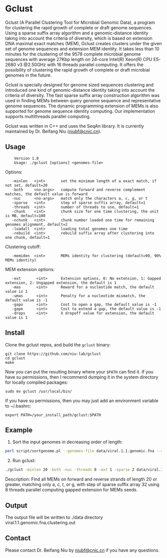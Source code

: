 Gclust
===========
Gclust (A Parallel Clustering Tool for Microbial Genomic Data), a program for clustering the rapid growth of complete or draft genome sequences. Using a sparse suffix array algorithm and a genomic-distance identity taking into account the criteria of diversity, which is based on extension DNA maximal exact matches (MEM), Gclust creates clusters under the given set of genome sequences and extension MEM identity. It takes less than 10 minutes for the clustering of the 9578 complete microbial genome sequences with average 27Kbp length on 24-core Intel(R) Xeon(R) CPU E5-2680 v3 @2.50GHz with 16 threads parallel computing. It offers the possibility of clustering the rapid growth of complete or draft microbial genomes in the future. 

Gclust is specially designed for genome sized sequences clustering and introduced one kind of genomic-distance identity taking into account the criteria of diversity. The fast sparse suffix array construction algorithm was used in finding MEMs between query genome sequence and representative genome sequences. The dynamic programming extension of MEMs is also supported for genome sequence identity computing. Our implementation supports multithreads parallel computing. 

Gclust was written in C++ and uses the SeqAn library. It is currently maintained by Dr. Beifang Niu (niubf@cnic.cn).

Usage
-----

        Version 1.0
        Usage: ./gclust [options] <genomes-file>

Options:

       -minlen   <int>       set the minimum length of a exact match, if not set, default=20
       -both     <no-args>   compute forward and reverse complement matches, the default value is forward
       -nuc      <no-args>   match only the characters a, c, g, or t
       -sparse   <int>       step of sparse suffix array, default=1
       -threads  <int>       number of threads to use, default=1
       -chunk    <int>       chunk size for one time clustering, the unit is MB, default=100
       -nchunk   <int>       chunk number loaded one time for remaining genomes alignment, default=2
       -loadall  <int>       loading total genomes one time
       -rebuild  <int>       rebuild suffix array after clustering into one chunk, default=1

Clustering cutoff:

       -memiden  <int>       MEMs identity for clustering (default=90, 90% MEMs identity)

MEM extension options:

       -ext       <int>      Extension options, 0: No extension, 1: Gapped extension, 2: Ungapped extension, the default is 1
       -mas       <int>      Reward for a nucleotide match, the default value is 1
       -umas      <int>      Penalty for a nucleotide mismatch, the default value is -1
       -gapo      <int>      Cost to open a gap, the default value is -1
       -gape      <int>      Cost to extend a gap, the default value is -1
       -drops     <int>      X dropoff value for extension, the default value is 1

Install
-------

Clone the gclust repos, and build the `gclust` binary:

    git clone https://github.com/niu-lab/gclust
    cd gclust
    make

Now you can put the resulting binary where your `$PATH` can find it. If you have su permissions, then
I recommend dumping it in the system directory for locally compiled packages:
    
    sudo mv gclust /usr/local/bin/

If you have su permissions, then you may just add an environment variable to ~/.bashrc:
    
    export PATH=/your_install_path/gclust:$PATH

Example
-------
1. Sort the input genomes in decreasing order of length:    
```bash    
perl script/sortgenome.pl --genomes-file data/viral.1.1.genomic.fna --sortedgenomes-file data/viral.1.1.genomic.sort.fna
```
2. Run gclust:  
```bash    
./gclust -minlen 20 -both -nuc -threads 8 -ext 1 -sparse 2 data/viral.1.1.genomic.sort.fna > data/viral.1.1.genomic.sort.fna.clustering.out
```
Description:
Find all MEMs on forward and reverse strands of length 20 or greater, matching only a, c, t, or g, with step of sparse suffix array 32 using 8 threads parallel computing gapped extension for MEMs seeds.

Output
-------
The output file will be written to ./data directory 
     viral.1.1.genomic.fna.clustering.out

Contact
-------
Please contact Dr. Beifang Niu by niubf@cnic.cn if you have any questions.

